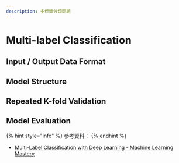 ```yaml
---
description: 多標籤分類問題
---
```


# Multi-label Classification

## Input / Output Data Format





## Model Structure



## Repeated K-fold Validation



## Model Evaluation





{% hint style="info" %}
參考資料：
{% endhint %}

* [Multi-Label Classification with Deep Learning - Machine Learning Mastery](https://machinelearningmastery.com/multi-label-classification-with-deep-learning/)
